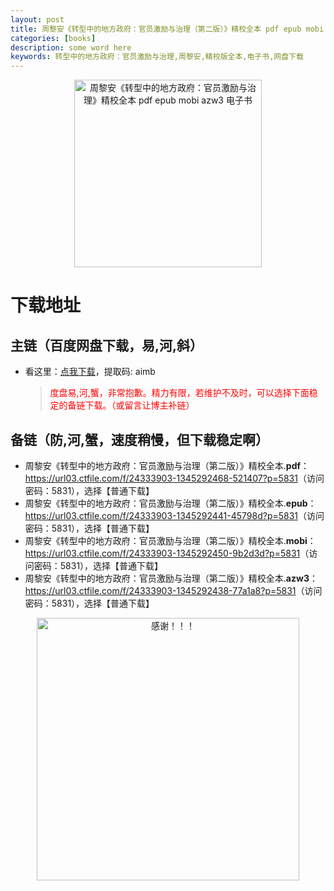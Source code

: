 ```yaml
---
layout: post
title: 周黎安《转型中的地方政府：官员激励与治理（第二版）》精校全本 pdf epub mobi azw3 电子书网盘下载
categories: [books]
description: some word here
keywords: 转型中的地方政府：官员激励与治理,周黎安,精校版全本,电子书,网盘下载
---
```


<div align="center"><img src="https://qweree.cn/wp-content/uploads/2024/08/zhuan-xing-zhong-de-di-fang-zheng-fu-tuya.jpg" alt="周黎安《转型中的地方政府：官员激励与治理》精校全本 pdf epub mobi azw3 电子书" width="300px" height="auto"></div>

# 下载地址

## 主链（百度网盘下载，易,河,斜）

- 看这里：[点我下载](https://pan.baidu.com/s/1iMXUbSbtZQZjDcqDmnWUyw?pwd=aimb)，提取码: aimb

  > <p style="color:red" >度盘易,河,蟹，非常抱歉。精力有限，若维护不及时，可以选择下面稳定的备链下载。（或留言让博主补链）</p>

## 备链（防,河,蟹，速度稍慢，但下载稳定啊）

- 周黎安《转型中的地方政府：官员激励与治理（第二版）》精校全本.**pdf**：<https://url03.ctfile.com/f/24333903-1345292468-521407?p=5831>（访问密码：5831），选择【普通下载】
- 周黎安《转型中的地方政府：官员激励与治理（第二版）》精校全本.**epub**：<https://url03.ctfile.com/f/24333903-1345292441-45798d?p=5831>（访问密码：5831），选择【普通下载】
- 周黎安《转型中的地方政府：官员激励与治理（第二版）》精校全本.**mobi**：<https://url03.ctfile.com/f/24333903-1345292450-9b2d3d?p=5831>（访问密码：5831），选择【普通下载】
- 周黎安《转型中的地方政府：官员激励与治理（第二版）》精校全本.**azw3**：<https://url03.ctfile.com/f/24333903-1345292438-77a1a8?p=5831>（访问密码：5831），选择【普通下载】

<div align="center"><img src="https://pic.imgdb.cn/item/661246bf68eb935713c7f81c.gif" alt="感谢！！！" width="420px" height="auto"/></div>
